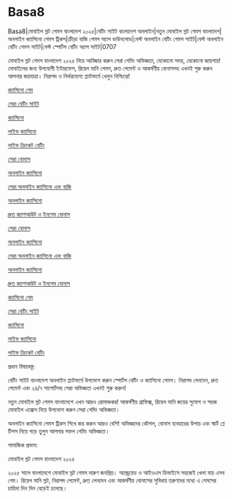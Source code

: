 # Basa8
Basa8|মোবাইল স্লট গেমস বাংলাদেশ ২০২৫|বেটিং সাইট বাংলাদেশ অনলাইন|নতুন মোবাইল স্লট গেমস বাংলাদেশ|অনলাইন ক্যাসিনো গেমস ট্রিকস|ক্রীড়া বাজি গেমস অ্যাপ ডাউনলোড|বেস্ট অনলাইন বেটিং গেমস সাইট|বেস্ট অনলাইন বেটিং গেমস সাইট|বেস্ট স্পোর্টস বেটিং অ্যাপ সাইট|0707

মোবাইল স্লট গেমস বাংলাদেশ ২০২৫ নিয়ে আবিষ্কার করুন সেরা গেমিং অভিজ্ঞতা, যেকোনো সময়, যেকোনো জায়গায়! মোবাইলের জন্য উপযোগী ইন্টারফেস, রিয়েল মানি গেমস, দ্রুত পেমেন্ট ও আকর্ষণীয় বোনাসসহ এখনই শুরু করুন আপনার জয়যাত্রা। নিরাপদ ও নির্ভরযোগ্য প্ল্যাটফর্মে খেলুন নিশ্চিন্তে!

<a href="https://basa8pc.com/">ক্যাসিনো গেম</a>

<a href="https://basa8pc.net/">সেরা বেটিং সাইট</a>

<a href="https://basa8live.com/">ক্যাসিনো</a>

<a href="https://basa8live.net/">লাইভ ক্যাসিনো</a>

<a href="https://basa8uk.com/">লাইভ ক্রিকেট বেটিং</a>

<a href="https://basa8uk.net/">সেরা বোনাস</a>

<a href="https://basa8hub.com/">অনলাইন ক্যাসিনো</a>

<a href="https://basa8hub.net/">সেরা অনলাইন ক্যাসিনো এবং বাজি</a>

<a href="https://basa8sx.com/">অনলাইন ক্যাসিনো</a>

<a href="https://basa8sx.net/">দ্রুত ক্যাশআউট ও ইনগেম বোনাস</a>

<a href="https://basa8uk.net/">সেরা বোনাস</a>

<a href="https://basa8hub.com/">অনলাইন ক্যাসিনো</a>

<a href="https://basa8hub.net/">সেরা অনলাইন ক্যাসিনো এবং বাজি</a>

<a href="https://basa8sx.com/">অনলাইন ক্যাসিনো</a>

<a href="https://basa8sx.net/">দ্রুত ক্যাশআউট ও ইনগেম বোনাস</a>

<a href="https://basa8pc.com/">ক্যাসিনো গেম</a>

<a href="https://basa8pc.net/">সেরা বেটিং সাইট</a>

<a href="https://basa8live.com/">ক্যাসিনো</a>

<a href="https://basa8live.net/">লাইভ ক্যাসিনো</a>

<a href="https://basa8uk.com/">লাইভ ক্রিকেট বেটিং</a>

প্রধান বিষয়বস্তু:

বেটিং সাইট বাংলাদেশ অনলাইন প্ল্যাটফর্মে উপভোগ করুন স্পোর্টস বেটিং ও ক্যাসিনো গেমস। নিরাপদ লেনদেন, দ্রুত পেমেন্ট এবং ২৪/৭ সাপোর্টসহ সেরা অভিজ্ঞতা এখনই শুরু করুন!

নতুন মোবাইল স্লট গেমস বাংলাদেশে এখন আরও রোমাঞ্চকর! আকর্ষণীয় গ্রাফিক্স, রিয়েল মানি জয়ের সুযোগ ও সহজ মোবাইল এক্সেস নিয়ে উপভোগ করুন সেরা গেমিং অভিজ্ঞতা।

অনলাইন ক্যাসিনো গেমস ট্রিকস শিখে জয় করুন আরও বেশি! অভিজ্ঞদের কৌশল, বোনাস ব্যবহারের উপায় এবং স্মার্ট প্লে টিপস নিয়ে গড়ে তুলুন আপনার সফল গেমিং অভিজ্ঞতা।

সামাজিক প্রভাব:

মোবাইল স্লট গেমস বাংলাদেশ ২০২৫

২০২৫ সালে বাংলাদেশে মোবাইল স্লট গেমস দারুণ জনপ্রিয়। অ্যান্ড্রয়েড ও আইওএস ডিভাইসে সহজেই খেলা যায় এসব গেম। রিয়েল মানি স্লট, নিরাপদ পেমেন্ট, দ্রুত লেনদেন এবং আকর্ষণীয় বোনাসের সুবিধায় তরুণদের মধ্যে এ গেমসের চাহিদা দিন দিন বেড়েই চলেছে।
